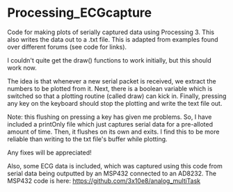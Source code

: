 # Processing_ECGcapture
Code for making plots of serially captured data using Processing 3. This also writes the data out to a .txt file.
This is adapted from examples found over different forums (see code for links). 

I couldn't quite get the draw() functions to work initially, but this should work now.

The idea is that whenever a new serial packet is received, we extract the numbers to be plotted from it.
Next, there is a boolean variable which is switched so that a plotting routine (called draw) can kick in.
Finally, pressing any key on the keyboard should stop the plotting and write the text file out.

Note: this flushing on pressing a key has given me problems. 
So, I have included a printOnly file which just captures serial data for a pre-alloted amount of time.
Then, it flushes on its own and exits. I find this to be more reliable than writing to the txt file's buffer while plotting.

Any fixes will be appreciated!

Also, some ECG data is included, which was captured using this code from serial data being outputted by an MSP432 connected to an AD8232.
The MSP432 code is here:
https://github.com/3x10e8/analog_multiTask
